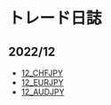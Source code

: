 # トレード日誌
## 2022/12
- [12_CHFJPY](./202212/12_CHFJPY/main.md)  
- [12_EURJPY](./202212/12_EURJPY/main.md)  
- [12_AUDJPY](./202212/12_AUDJPY/main.md)  

